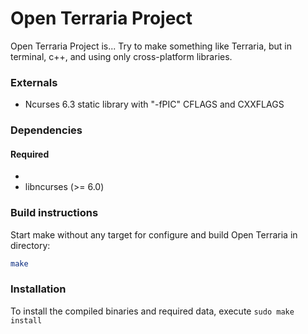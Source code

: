 Open Terraria Project
=========
Open Terraria Project is...
Try to make something like Terraria, but in terminal, c++, and using only cross-platform libraries.

### Externals
 * Ncurses 6.3 static library with "-fPIC" CFLAGS and CXXFLAGS

### Dependencies

#### Required
 *
 * libncurses (>= 6.0)

### Build instructions
Start make without any target for configure and build Open Terraria in directory:
```bash
make
```

### Installation
To install the compiled binaries and required data, execute
`sudo make install`
